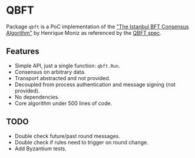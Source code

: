 # QBFT

Package `qbft` is a PoC implementation of the ["The Istanbul BFT Consensus Algorithm"](https://arxiv.org/pdf/2002.03613.pdf) by Henrique Moniz
as referenced by the [QBFT spec](https://github.com/ConsenSys/qbft-formal-spec-and-verification).

## Features

- Simple API, just a single function: `qbft.Run`.
- Consensus on arbitrary data.
- Transport abstracted and not provided.
- Decoupled from process authentication and message signing (not provided).
- No dependencies.
- Core algorithm under 500 lines of code.

## TODO

 - Double check future/past round messages.
 - Double check if rules need to trigger on round change.
 - Add Byzantium tests.